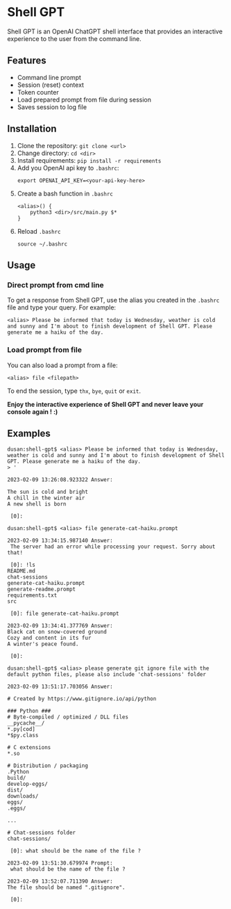 # Shell GPT

Shell GPT is an OpenAI ChatGPT shell interface that provides an interactive experience to the user from the command line.

## Features

* Command line prompt
* Session (reset) context
* Token counter
* Load prepared prompt from file during session
* Saves session to log file

## Installation

1. Clone the repository: `git clone <url>`
2. Change directory: `cd <dir>`
3. Install requirements: `pip install -r requirements`
4. Add you OpenAI api key to `.bashrc`:
    ```
    export OPENAI_API_KEY=<your-api-key-here>
    ```
5. Create a bash function in `.bashrc`
    ```
    <alias>() {
        python3 <dir>/src/main.py $*
    }
    ```
6. Reload `.bashrc`
    ```
    source ~/.bashrc
    ```

## Usage

### Direct prompt from cmd line

To get a response from Shell GPT, use the alias you created in the `.bashrc` file and type your query. For example:

`<alias> Please be informed that today is Wednesday, weather is cold and sunny and I'm about to finish development of Shell GPT. Please generate me a haiku of the day.`


### Load prompt from file

You can also load a prompt from a file:

`<alias> file <filepath>`

To end the session, type `thx`, `bye`, `quit` or `exit`. 

**Enjoy the interactive experience of Shell GPT and never leave your console again ! :)**


## Examples

```
dusan:shell-gpt$ <alias> Please be informed that today is Wednesday, weather is cold and sunny and I'm about to finish development of Shell GPT. Please generate me a haiku of the day.
> '

2023-02-09 13:26:08.923322 Answer:

The sun is cold and bright
A chill in the winter air
A new shell is born

 [0]:
```

```
dusan:shell-gpt$ <alias> file generate-cat-haiku.prompt
 
2023-02-09 13:34:15.987140 Answer:
 The server had an error while processing your request. Sorry about that!

 [0]: !ls
README.md
chat-sessions
generate-cat-haiku.prompt
generate-readme.prompt
requirements.txt
src

 [0]: file generate-cat-haiku.prompt

2023-02-09 13:34:41.377769 Answer:
Black cat on snow-covered ground
Cozy and content in its fur
A winter's peace found.

 [0]:
```

```
dusan:shell-gpt$ <alias> please generate git ignore file with the default python files, please also include 'chat-sessions' folder
 
2023-02-09 13:51:17.703056 Answer:

# Created by https://www.gitignore.io/api/python

### Python ###
# Byte-compiled / optimized / DLL files
__pycache__/
*.py[cod]
*$py.class

# C extensions
*.so

# Distribution / packaging
.Python
build/
develop-eggs/
dist/
downloads/
eggs/
.eggs/

...

# Chat-sessions folder
chat-sessions/

 [0]: what should be the name of the file ?

2023-02-09 13:51:30.679974 Prompt:
 what should be the name of the file ?

2023-02-09 13:52:07.711390 Answer:
The file should be named ".gitignore".

 [0]:
```
